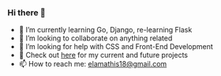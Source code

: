 ### Hi there 👋

- 🌱 I’m currently learning Go, Django, re-learning Flask
- 👯 I’m looking to collaborate on anything related
- 🤔 I’m looking for help with CSS and Front-End Development
- 👋 Check out [here](https://elams.github.io) for my current and future projects
- 📫 How to reach me: elamathis18@gmail.com
